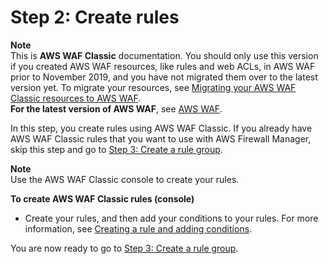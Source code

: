 # Step 2: Create rules<a name="classic-get-started-fms-create-rules"></a>

**Note**  
This is **AWS WAF Classic** documentation\. You should only use this version if you created AWS WAF resources, like rules and web ACLs, in AWS WAF prior to November 2019, and you have not migrated them over to the latest version yet\. To migrate your resources, see [Migrating your AWS WAF Classic resources to AWS WAF](waf-migrating-from-classic.md)\.  
**For the latest version of AWS WAF**, see [AWS WAF](waf-chapter.md)\. 

In this step, you create rules using AWS WAF Classic\. If you already have AWS WAF Classic rules that you want to use with AWS Firewall Manager, skip this step and go to [Step 3: Create a rule group](classic-get-started-fms-create-rule-group.md)\. 

**Note**  
Use the AWS WAF Classic console to create your rules\. <a name="classic-get-started-fms-create-rules-procedure"></a>

**To create AWS WAF Classic rules \(console\)**
+ Create your rules, and then add your conditions to your rules\. For more information, see [Creating a rule and adding conditions](classic-web-acl-rules-creating.md)\. 

You are now ready to go to [Step 3: Create a rule group](classic-get-started-fms-create-rule-group.md)\.